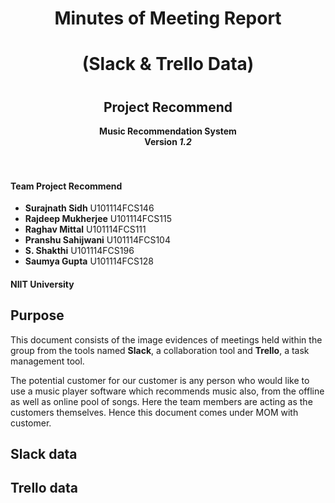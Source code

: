 <div align=center>
  <h1>Minutes of Meeting Report</h1>
  <h1>(Slack & Trello Data)<h1>
  <h2>Project Recommend</h2>
  <b> Music Recommendation System </b><br />
  <b> Version <i>1.2</i></b>
</div><br /><br />

#### Team Project Recommend

- **Surajnath Sidh**  U101114FCS146
- **Rajdeep Mukherjee**  U101114FCS115
- **Raghav Mittal**  U101114FCS111
- **Pranshu Sahijwani**  U101114FCS104
- **S. Shakthi**  U101114FCS196
- **Saumya Gupta**  U101114FCS128

#### NIIT University

## Purpose
This document consists of the image evidences of meetings held within the group from the tools named **Slack**, a collaboration tool and **Trello**, a task management tool.

The potential customer for our customer is any person who would like to use a music player software which recommends music also, from the offline as well as online pool of songs. Here the team members are acting as the customers themselves. Hence this document comes under MOM with customer.

## Slack data

## Trello data
